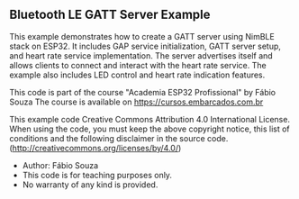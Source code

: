 ## Bluetooth LE GATT Server Example 

This example demonstrates how to create a GATT server using NimBLE stack
on ESP32. It includes GAP service initialization, GATT server setup, and
heart rate service implementation. The server advertises itself and allows
clients to connect and interact with the heart rate service.
The example also includes LED control and heart rate indication features.
 
This code is part of the course "Academia ESP32 Profissional" by Fábio Souza
The course is available on https://cursos.embarcados.com.br

This example code Creative Commons Attribution 4.0 International License.
When using the code, you must keep the above copyright notice,
this list of conditions and the following disclaimer in the source code.
(http://creativecommons.org/licenses/by/4.0/)

- Author: Fábio Souza
- This code is for teaching purposes only.
- No warranty of any kind is provided.